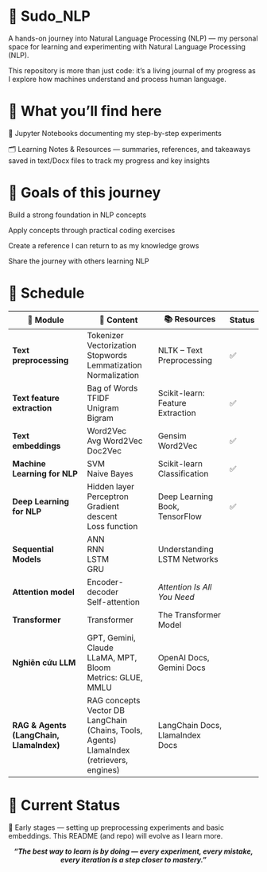# 🚀 Sudo_NLP

A hands-on journey into Natural Language Processing (NLP) — my personal space for learning and experimenting with Natural Language Processing (NLP).

This repository is more than just code: it’s a living journal of my progress as I explore how machines understand and process human language.

# 🧩 What you’ll find here

📓 Jupyter Notebooks documenting my step-by-step experiments

🗂️ Learning Notes & Resources — summaries, references, and takeaways saved in text/Docx files to track my progress and key insights

# 🎯 Goals of this journey

Build a strong foundation in NLP concepts

Apply concepts through practical coding exercises

Create a reference I can return to as my knowledge grows

Share the journey with others learning NLP

# 📅 Schedule

| 🧩 Module                                | 📖 Content                                                                                               | 📚 Resources                     | Status |
| ---------------------------------------- | -------------------------------------------------------------------------------------------------------- | -------------------------------- | -------- |
| **Text preprocessing**                   | Tokenizer <br> Vectorization <br> Stopwords <br> Lemmatization <br> Normalization                        | NLTK – Text Preprocessing        | ✅        |
| **Text feature extraction**              | Bag of Words <br> TFIDF <br> Unigram <br> Bigram                                                         | Scikit-learn: Feature Extraction | ✅        |
| **Text embeddings**                      | Word2Vec <br> Avg Word2Vec <br> Doc2Vec                                                                  | Gensim Word2Vec                  | ✅        |
| **Machine Learning for NLP**             | SVM <br> Naive Bayes                                                                                     | Scikit-learn Classification      | ✅        |
| **Deep Learning for NLP**                | Hidden layer <br> Perceptron <br> Gradient descent <br> Loss function                                    | Deep Learning Book, TensorFlow   | ✅        |
| **Sequential Models**                    | ANN <br> RNN <br> LSTM <br> GRU                                                                          | Understanding LSTM Networks      |         |
| **Attention model**                      | Encoder-decoder <br> Self-attention                                                                      | *Attention Is All You Need*      |         |
| **Transformer**                          | Transformer                                                                                              | The Transformer Model            |         |
| **Nghiên cứu LLM**                       | GPT, Gemini, Claude <br> LLaMA, MPT, Bloom <br> Metrics: GLUE, MMLU                                      | OpenAI Docs, Gemini Docs         |        |
| **RAG & Agents (LangChain, LlamaIndex)** | RAG concepts <br> Vector DB <br> LangChain (Chains, Tools, Agents) <br> LlamaIndex (retrievers, engines) | LangChain Docs, LlamaIndex Docs  |        |

# 🌱 Current Status

🔧 Early stages — setting up preprocessing experiments and basic embeddings.
This README (and repo) will evolve as I learn more.

<p align="center"><i><b>“The best way to learn is by doing — every experiment, every mistake, every iteration is a step closer to mastery.”</b></i></p>
